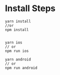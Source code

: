 
# Install Steps

    yarn install
    //or
    npm install
	

    yarn ios 
	// or 
	npm run ios

	yarn android
	// or 
	npm run android
